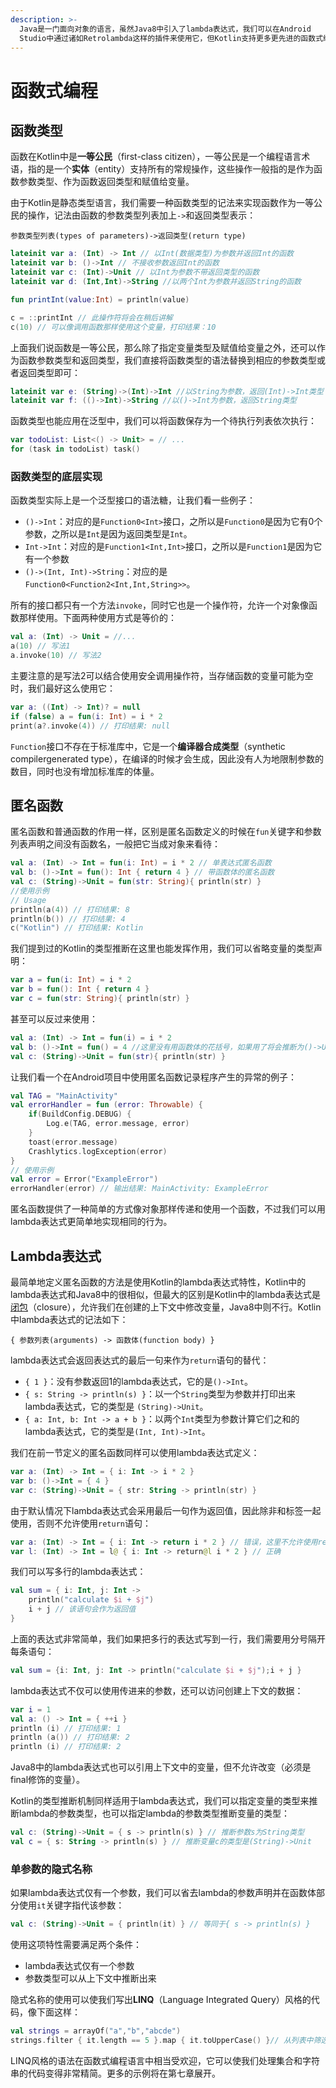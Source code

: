 ```yaml
---
description: >-
  Java是一门面向对象的语言，虽然Java8中引入了lambda表达式，我们可以在Android
  Studio中通过诸如Retrolambda这样的插件来使用它，但Kotlin支持更多更先进的函数式编程的特性，本章将介绍Kotlin中的这一部分。
---
```


# 函数式编程

## 函数类型

函数在Kotlin中是**一等公民**（first-class citizen），一等公民是一个编程语言术语，指的是一个**实体**（entity）支持所有的常规操作，这些操作一般指的是作为函数参数类型、作为函数返回类型和赋值给变量。

由于Kotlin是静态类型语言，我们需要一种函数类型的记法来实现函数作为一等公民的操作，记法由函数的参数类型列表加上`->`和返回类型表示：

`参数类型列表(types of parameters)->返回类型(return type)`

```kotlin
lateinit var a: (Int) -> Int // 以Int(数据类型)为参数并返回Int的函数
lateinit var b: ()->Int // 不接收参数返回Int的函数
lateinit var c: (Int)->Unit // 以Int为参数不带返回类型的函数
lateinit var d: (Int,Int)->String //以两个Int为参数并返回String的函数

fun printInt(value:Int) = println(value)

c = ::printInt // 此操作符将会在稍后讲解
c(10) // 可以像调用函数那样使用这个变量，打印结果：10
```

上面我们说函数是一等公民，那么除了指定变量类型及赋值给变量之外，还可以作为函数参数类型和返回类型，我们直接将函数类型的语法替换到相应的参数类型或者返回类型即可：

```kotlin
lateinit var e: (String)->(Int)->Int //以String为参数，返回(Int)->Int类型
lateinit var f: (()->Int)->String //以()->Int为参数，返回String类型
```

函数类型也能应用在泛型中，我们可以将函数保存为一个待执行列表依次执行：

```kotlin
var todoList: List<() -> Unit> = // ...
for (task in todoList) task()
```

### 函数类型的底层实现

函数类型实际上是一个泛型接口的语法糖，让我们看一些例子：

* `()->Int`：对应的是`Function0<Int>`接口，之所以是`Function0`是因为它有0个参数，之所以是`Int`是因为返回类型是`Int`。
* `Int->Int`：对应的是`Function1<Int,Int>`接口，之所以是`Function1`是因为它有一个参数
* `()->(Int, Int)->String`：对应的是`Function0<Function2<Int,Int,String>>`。

所有的接口都只有一个方法`invoke`，同时它也是一个操作符，允许一个对象像函数那样使用。下面两种使用方式是等价的：

```kotlin
val a: (Int) -> Unit = //...
a(10) // 写法1
a.invoke(10) // 写法2
```

主要注意的是写法2可以结合使用安全调用操作符，当存储函数的变量可能为空时，我们最好这么使用它：

```kotlin
var a: ((Int) -> Int)? = null
if (false) a = fun(i: Int) = i * 2
print(a?.invoke(4)) // 打印结果: null
```

`Function`接口不存在于标准库中，它是一个**编译器合成类型**（synthetic compilergenerated type），在编译的时候才会生成，因此没有人为地限制参数的数目，同时也没有增加标准库的体量。

## 匿名函数

匿名函数和普通函数的作用一样，区别是匿名函数定义的时候在`fun`关键字和参数列表声明之间没有函数名，一般把它当成对象来看待：

```kotlin
val a: (Int) -> Int = fun(i: Int) = i * 2 // 单表达式匿名函数
val b: ()->Int = fun(): Int { return 4 } // 带函数体的匿名函数
val c: (String)->Unit = fun(str: String){ println(str) }
//使用示例
// Usage
println(a(4)) // 打印结果: 8
println(b()) // 打印结果: 4
c("Kotlin") // 打印结果: Kotlin
```

我们提到过的Kotlin的类型推断在这里也能发挥作用，我们可以省略变量的类型声明：

```kotlin
var a = fun(i: Int) = i * 2
var b = fun(): Int { return 4 }
var c = fun(str: String){ println(str) }
```

甚至可以反过来使用：

```kotlin
val a: (Int) -> Int = fun(i) = i * 2 
val b: ()->Int = fun() = 4 //这里没有用函数体的花括号，如果用了将会推断为()->Unit类型
val c: (String)->Unit = fun(str){ println(str) }
```

让我们看一个在Android项目中使用匿名函数记录程序产生的异常的例子：

```kotlin
val TAG = "MainActivity"
val errorHandler = fun (error: Throwable) {
    if(BuildConfig.DEBUG) {
        Log.e(TAG, error.message, error)
    }
    toast(error.message)
    Crashlytics.logException(error)
}
// 使用示例
val error = Error("ExampleError")
errorHandler(error) // 输出结果: MainActivity: ExampleError
```

匿名函数提供了一种简单的方式像对象那样传递和使用一个函数，不过我们可以用lambda表达式更简单地实现相同的行为。

## Lambda表达式

最简单地定义匿名函数的方法是使用Kotlin的lambda表达式特性，Kotlin中的lambda表达式和Java8中的很相似，但最大的区别是Kotlin中的lambda表达式是[闭包](https://blog.csdn.net/wuwenxiang91322/article/details/9092569)（closure），允许我们在创建的上下文中修改变量，Java8中则不行。Kotlin中lambda表达式的记法如下：

`{ 参数列表(arguments) -> 函数体(function body) }`

lambda表达式会返回表达式的最后一句来作为`return`语句的替代：

* `{ 1 }`：没有参数返回1的lambda表达式，它的是`()->Int`。
* `{ s: String -> println(s) }`：以一个`String`类型为参数并打印出来lambda表达式，它的类型是 `(String)->Unit`。
* `{ a: Int, b: Int -> a + b }`：以两个`Int`类型为参数计算它们之和的lambda表达式，它的类型是`(Int, Int)->Int`。

我们在前一节定义的匿名函数同样可以使用lambda表达式定义：

```kotlin
var a: (Int) -> Int = { i: Int -> i * 2 }
var b: ()->Int = { 4 }
var c: (String)->Unit = { str: String -> println(str) }
```

由于默认情况下lambda表达式会采用最后一句作为返回值，因此除非和标签一起使用，否则不允许使用`return`语句：

```kotlin
var a: (Int) -> Int = { i: Int -> return i * 2 } // 错误，这里不允许使用return语句
var l: (Int) -> Int = l@ { i: Int -> return@l i * 2 } // 正确
```

我们可以写多行的lambda表达式：

```kotlin
val sum = { i: Int, j: Int ->
    println("calculate $i + $j")
    i + j // 该语句会作为返回值
}
```

上面的表达式非常简单，我们如果把多行的表达式写到一行，我们需要用分号隔开每条语句：

```kotlin
val sum = {i: Int, j: Int -> println("calculate $i + $j");i + j }
```

lambda表达式不仅可以使用传进来的参数，还可以访问创建上下文的数据：

```kotlin
var i = 1
val a: () -> Int = { ++i }
println (i) // 打印结果: 1
println (a()) // 打印结果: 2
println (i) // 打印结果: 2
```

Java8中的lambda表达式也可以引用上下文中的变量，但不允许改变（必须是final修饰的变量）。

Kotlin的类型推断机制同样适用于lambda表达式，我们可以指定变量的类型来推断lambda的参数类型，也可以指定lambda的参数类型推断变量的类型：

```kotlin
val c: (String)->Unit = { s -> println(s) } // 推断参数s为String类型
val c = { s: String -> println(s) } // 推断变量c的类型是(String)->Unit
```

### 单参数的隐式名称

如果lambda表达式仅有一个参数，我们可以省去lambda的参数声明并在函数体部分使用`it`关键字指代该参数：

```kotlin
val c: (String)->Unit = { println(it) } // 等同于{ s -> println(s) }
```

使用这项特性需要满足两个条件：

* lambda表达式仅有一个参数
* 参数类型可以从上下文中推断出来

隐式名称的使用可以使我们写出**LINQ**（Language Integrated Query）风格的代码，像下面这样：

```kotlin
val strings = arrayOf("a","b","abcde")
strings.filter { it.length == 5 }.map { it.toUpperCase() }// 从列表中筛选出长度为5的字符串并转换为大写
```

LINQ风格的语法在函数式编程语言中相当受欢迎，它可以使我们处理集合和字符串的代码变得非常精简。更多的示例将在第七章展开。

